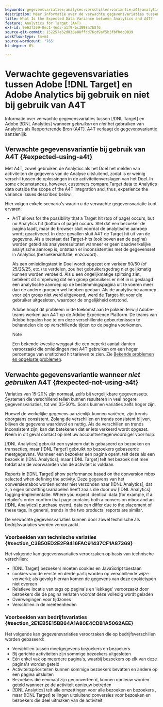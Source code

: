 ```yaml
---
keywords: gegevensvariaties;analyses;verschillen;variantie;a4t;analytische gegevens voor doel;analytische gegevens als bron van de rapportage;discrepanties;discrepantie
description: Meer informatie over de verwachte gegevensvariaties tussen Adobe [!DNL Target] en Analytics wanneer u Analytics niet gebruikt voor [!DNL Target] (A4T), waardoor gegevensvariatie volledig wordt verwijderd.
title: What Is the Expected Data Variance between Analytics and A4T?
feature: Analytics for Target (A4T)
exl-id: 9e63f309-8ec1-4ed5-a1f9-6c3098a7b8f6
source-git-commit: 152257a52d836a88ffcd76cd9af5b3fbfbdc0839
workflow-type: tm+mt
source-wordcount: '765'
ht-degree: 0%

---
```


# Verwachte gegevensvariaties tussen Adobe [!DNL Target] en Adobe Analytics bij gebruik en niet bij gebruik van A4T

Informatie over verwachte gegevensvariaties tussen [!DNL Target] en Adobe [!DNL Analytics] wanneer *gebruiken* en *niet* het gebruiken van Analytics als Rapporterende Bron (A4T). A4T verlaagt de gegevensvariantie aanzienlijk.

## Verwachte gegevensvariantie bij gebruik van A4T {#expected-using-a4t}

Met A4T, zowel gebruiken de Analytics als het Doel het melden van activiteiten de gegevens van de Analyse uitsluitend, zodat is er weinig verschil tussen de oplossingen in de activiteitenverslagen van het Doel. In some circumstances, however, customers compare Target data to Analytics data outside the scope of the A4T integration and, thus, experience the variance issues described below.

Hier volgen enkele scenario&#39;s waarin u de verwachte gegevensvariatie kunt ervaren:

* A4T allows for the possibility that a Target hit (top of page) occurs, but no Analytics hit (bottom of page) occurs. Stel dat een bezoeker de pagina laadt, maar de browser sluit voordat de analytische aanroep wordt geactiveerd. In deze gevallen sluit A4T de Target hit uit van de gegevens. Als u toestaat dat Target-hits (ook boven aan de pagina) worden geteld als analyseresultaten wanneer er geen daadwerkelijke analytische aanroep is, ontstaan er inconsistenties met de gegevensset in Analytics (bezoekersinflatie, enzovoort).

   Als een omleidingstest in Doel wordt opgezet om verkeer 50/50 (of 25/25/25, etc.) te verdelen, zou het gebruikersgedrag niet gelijkmatig kunnen worden verdeeld. Als u een ongelijkmatige splitsing ziet, betekent dit simpelweg dat één groep gebruikers er niet in is geslaagd een analytische aanroep op de bestemmingspagina uit te voeren meer dan de andere groepen wel hebben gedaan. Als de analytische aanroep voor één groep niet werd uitgevoerd, werd de Target-hit voor die gebruiker uitgesloten, waardoor de ongelijkheid ontstond.

   Adobe hoopt dit probleem in de toekomst aan te pakken terwijl Adobe-teams werken aan A4T op de Adobe Experience Platform. De teams van Adobe bepalen hoe te om deze verschillende gebeurtenissen te behandelen die op verschillende tijden op de pagina voorkomen.

   >[!NOTE]
   >
   >Een bekende kwestie weggaat die een beperkt aantal klanten veroorzaakt die omleidingen met A4T gebruiken om een hoger percentage van unstitched hit tarieven te zien. Zie [Bekende problemen en opgeloste problemen](/help/main/r-release-notes/known-issues-resolved-issues.md#redirect).

## Verwachte gegevensvariantie wanneer *niet gebruiken* A4T {#expected-not-using-a4t}

Variaties van 15-20% zijn normaal, zelfs bij vergelijkbare gegevenssets. Systemen die verschillend tellen kunnen resulteren in veel hogere gegevensvariaties, tot wel 35-50%. Soms kunnen variaties zelfs hoger zijn.

Hoewel de werkelijke gegevens aanzienlijk kunnen variëren, zijn trends doorgaans consistent. Zolang de verschillen en trends consistent blijven, blijven de gegevens waardevol en nuttig. Als de verschillen en trends inconsistent zijn, kan dat betekenen dat er iets verkeerd wordt opgezet. Neem in dit geval contact op met uw accountvertegenwoordiger voor hulp.

[!DNL Analytics] gebruikt een systeem dat is gebaseerd op bezoeken en transacties, maar [!DNL Target] gebruikt op bezoekers gebaseerde meetgegevens. Wanneer een bezoeker een pagina opent, telt deze als een bezoek in [!DNL Analytics], maar [!DNL Target] telt het bezoek niet mee totdat aan de voorwaarden van de activiteit is voldaan.

Reports in [!DNL Target] show performance based on the conversion mbox selected when defining the activity. Deze gegevens van het conversiemabox worden echter niet verzonden naar [!DNL Analytics], dat zijn eigen omzettingsvariabelen heeft zoals die door uw [!DNL Analytics] tagging-implementatie. Where you expect identical data (for example, if a retailer&#39;s order confirm that page contains both a conversion mbox and an [!DNL Analytics] purchase event), data can differ due to the placement of these tags. In general, trends in the two products&#39; reports are similar.

De verwachte gegevensvariaties kunnen door zowel technische als bedrijfsvariaties worden veroorzaakt.

### Voorbeelden van technische variaties {#section_C3B50ED2E2F9416FAC91437CF1A87369}

Het volgende kan gegevensvariaties veroorzaken op basis van technische verschillen:

* [!DNL Target] bezoekers moeten cookies en JavaScript toestaan
* cookies van de eerste en derde partij worden op verschillende wijze verwerkt; als gevolg hiervan komen de gegevens van deze cookietypen niet overeen
* Relatieve locatie van tags op pagina&#39;s en &#39;lekkage&#39; veroorzaakt door bezoekers die de pagina verlaten voordat deze volledig wordt geladen
* Overwegingen voor tijdzones
* Verschillen in de meeteenheden

### Voorbeelden van bedrijfsvariaties {#section_2E1EB5E15BB64A1A80E4CDB1A5062AEE}

Het volgende kan gegevensvariaties veroorzaken die op bedrijfsverschillen worden gebaseerd:

* Verschillen tussen meetgegevens bezoekers en bezoekers
* Bij gerichte activiteiten zijn sommige bezoekers uitgesloten
* Eén enkel vak op meerdere pagina&#39;s, waarbij bezoekers op elk van deze pagina&#39;s worden geteld
* Activiteitsprioriteiten kunnen sommige bezoekers bevatten en andere op een pagina uitsluiten
* Bezoekers die eenmaal zijn geconverteerd, kunnen opnieuw worden geteld wanneer ze de activiteit opnieuw betreden
* [!DNL Analytics] telt alle omzettingen voor alle bezoeken en bezoekers , maar [!DNL Target] tellingen uitsluitend conversies voor bezoeken en bezoekers die deel uitmaken van de activiteit
